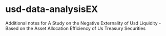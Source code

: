 # usd-data-analysisEX
Additional notes for A Study on the Negative Externality of Usd Liquidity - Based on the Asset Allocation Efficiency of Us Treasury Securities

